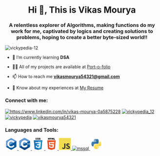 <h1 align="center">Hi 👋, This is Vikas Mourya</h1>
<h3 align="center">A relentless explorer of Algorithms, making functions do my work for me, captivated by logics and creating solutions to problems, hoping to create a better byte-sized world!!</h3>

<p align="left"> <img src="https://komarev.com/ghpvc/?username=vickypedia-12&label=Profile%20views&color=0e75b6&style=flat" alt="vickypedia-12" /> </p>

- 🌱 I’m currently learning **DSA**

- 👨‍💻 All of my projects are available at [Port-o-folio](https://vickypedia-12.github.io/port-o-folio/)

- 📫 How to reach me **vikasmourya54321@gmail.com**

- 📄 Know about my experiences at [My Resume](https://drive.google.com/file/d/1k-qlABY6lfJpCkDrojjc2yzNlwIRW_6c/view?usp=drive_link)

<h3 align="left">Connect with me:</h3>
<p align="left">
<a href="https://linkedin.com/in/https://www.linkedin.com/in/vikas-mourya-0a5875228" target="blank"><img align="center" src="https://raw.githubusercontent.com/rahuldkjain/github-profile-readme-generator/master/src/images/icons/Social/linked-in-alt.svg" alt="https://www.linkedin.com/in/vikas-mourya-0a5875228" height="30" width="40" /></a>
<a href="https://instagram.com/vickypedia_12" target="blank"><img align="center" src="https://raw.githubusercontent.com/rahuldkjain/github-profile-readme-generator/master/src/images/icons/Social/instagram.svg" alt="vickypedia_12" height="30" width="40" /></a>
<a href="https://www.codechef.com/users/vickypedia" target="blank"><img align="center" src="https://cdn.jsdelivr.net/npm/simple-icons@3.1.0/icons/codechef.svg" alt="vickypedia" height="30" width="40" /></a>
<a href="https://www.hackerrank.com/vikasmourya54321" target="blank"><img align="center" src="https://raw.githubusercontent.com/rahuldkjain/github-profile-readme-generator/master/src/images/icons/Social/hackerrank.svg" alt="vikasmourya54321" height="30" width="40" /></a>
</p>

<h3 align="left">Languages and Tools:</h3>
<p align="left"> <a href="https://www.cprogramming.com/" target="_blank" rel="noreferrer"> <img src="https://raw.githubusercontent.com/devicons/devicon/master/icons/c/c-original.svg" alt="c" width="40" height="40"/> </a> <a href="https://www.w3schools.com/cpp/" target="_blank" rel="noreferrer"> <img src="https://raw.githubusercontent.com/devicons/devicon/master/icons/cplusplus/cplusplus-original.svg" alt="cplusplus" width="40" height="40"/> </a> <a href="https://www.w3schools.com/css/" target="_blank" rel="noreferrer"> <img src="https://raw.githubusercontent.com/devicons/devicon/master/icons/css3/css3-original-wordmark.svg" alt="css3" width="40" height="40"/> </a> <a href="https://www.w3.org/html/" target="_blank" rel="noreferrer"> <img src="https://raw.githubusercontent.com/devicons/devicon/master/icons/html5/html5-original-wordmark.svg" alt="html5" width="40" height="40"/> </a> <a href="https://developer.mozilla.org/en-US/docs/Web/JavaScript" target="_blank" rel="noreferrer"> <img src="https://raw.githubusercontent.com/devicons/devicon/master/icons/javascript/javascript-original.svg" alt="javascript" width="40" height="40"/> </a> <a href="https://www.microsoft.com/en-us/sql-server" target="_blank" rel="noreferrer"> <img src="https://www.svgrepo.com/show/303229/microsoft-sql-server-logo.svg" alt="mssql" width="40" height="40"/> </a> <a href="https://www.python.org" target="_blank" rel="noreferrer"> <img src="https://raw.githubusercontent.com/devicons/devicon/master/icons/python/python-original.svg" alt="python" width="40" height="40"/> </a> </p>
